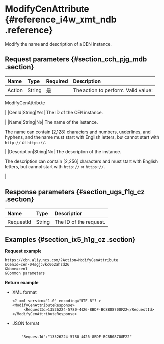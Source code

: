 # ModifyCenAttribute {#reference_i4w_xmt_ndb .reference}

Modify the name and description of a CEN instance.

## Request parameters {#section_cch_pjg_mdb .section}

|Name|Type|Required|Description|
|:---|:---|:-------|:----------|
|Action|String|是| The action to perform. Valid value:

 ModifyCenAttribute

 |
|CenId|String|Yes| The ID of the CEN instance.

 |
|Name|String|No| The name of the instance.

 The name can contain \[2,128\] characters and numbers, underlines, and hyphens, and the name must start with English letters, but cannot start with `http://` or `https://`.

 |
|Description|String|No| The description of the instance.

 The description can contain \[2,256\] characters and must start with English letters, but cannot start with `http://` or `https://`.

 |

## Response parameters {#section_ugs_f1g_cz .section}

|Name|Type|Description|
|:---|:---|:----------|
|RequestId|String|The ID of the request.|

## Examples {#section_ix5_h1g_cz .section}

**Request example**

``` {#createVPCpub}
https://cbn.aliyuncs.com/?Action=ModifyCenAttribute
&CenId=cen-04sgjpvkc062ahzd26
&Name=cen1
&Common parameters
```

**Return example**

-   XML format

    ```
    <? xml version="1.0" encoding="UTF-8"? >
    <ModifyCenAttributeResponse>
         <RequestId>13526224-5780-4426-8BDF-BC8B08700F22</RequestId>
    </ModifyCenAttributeResponse>
    ```

-   JSON format

    ```
    
        "RequestId":"13526224-5780-4426-8BDF-BC8B08700F22"
    
    ```


